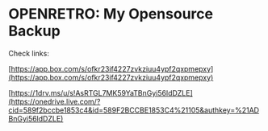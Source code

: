 OPENRETRO: My Opensource Backup
===============================

Check links:

[https://app.box.com/s/ofkr23if4227zvkziuu4ypf2qxpmepxy](https://app.box.com/s/ofkr23if4227zvkziuu4ypf2qxpmepxy)
 
[https://1drv.ms/u/s!AsRTGL7MK59YaTBnGyi56ldDZLE](https://onedrive.live.com/?cid=589f2bccbe1853c4&id=589F2BCCBE1853C4%21105&authkey=%21ADBnGyi56ldDZLE) 
